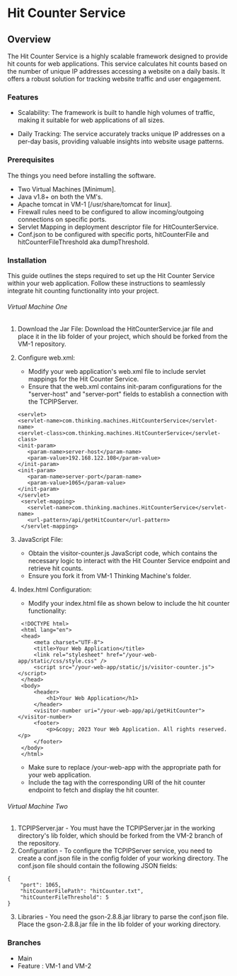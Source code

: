 # Hit Counter Service

## Overview 
The Hit Counter Service is a highly scalable framework designed to provide hit counts for web applications. This service calculates hit counts based on the number of unique IP addresses accessing a website on a daily basis. It offers a robust solution for tracking website traffic and user engagement.

### Features
* Scalability: The framework is built to handle high volumes of traffic, making it suitable for web applications of all sizes.

* Daily Tracking: The service accurately tracks unique IP addresses on a per-day basis, providing valuable insights into website usage patterns.
    
### Prerequisites

The things you need before installing the software.

* Two Virtual Machines [Minimum].
* Java v1.8+ on both the VM's.
* Apache tomcat in VM-1 [/usr/share/tomcat for linux].
* Firewall rules need to be configured to allow incoming/outgoing connections on specific ports.
* Servlet Mapping in deployment descriptor file for HitCounterService.
* Conf.json to be configured with specific ports, hitCounterFile and hitCounterFileThreshold aka dumpThreshold. 

### Installation

This guide outlines the steps required to set up the Hit Counter Service within your web application. Follow these instructions to seamlessly integrate hit counting functionality into your project.

###### Virtual Machine One

1. Download the Jar File: Download the HitCounterService.jar file and place it in the lib folder of your project, which should be forked from the VM-1 repository.
2. Configure web.xml:
    - Modify your web application's web.xml file to include servlet mappings for the Hit Counter Service.
    - Ensure that the web.xml contains init-param configurations for the "server-host" and "server-port" fields to establish a connection with the TCPIPServer.
     ```
     <servlet>
    <servlet-name>com.thinking.machines.HitCounterService</servlet-name>
    <servlet-class>com.thinking.machines.HitCounterService</servlet-class>
    <init-param>
        <param-name>server-host</param-name>
        <param-value>192.168.122.108</param-value>
    </init-param>
    <init-param>
        <param-name>server-port</param-name>
        <param-value>1065</param-value>
    </init-param>
    </servlet>
      <servlet-mapping>
        <servlet-name>com.thinking.machines.HitCounterService</servlet-name>
        <url-pattern>/api/getHitCounter</url-pattern>
      </servlet-mapping>
     ```
     
     
3. JavaScript File:
    - Obtain the visitor-counter.js JavaScript code, which contains the necessary logic to interact with the Hit Counter Service endpoint and retrieve hit counts.
    - Ensure you fork it from VM-1 Thinking Machine's folder.
  
4. Index.html Configuration:
    - Modify your index.html file as shown below to include the hit counter functionality:
  
   ```
    <!DOCTYPE html>
    <html lang="en">
    <head>
        <meta charset="UTF-8">
        <title>Your Web Application</title>
        <link rel="stylesheet" href="/your-web-app/static/css/style.css" />
        <script src="/your-web-app/static/js/visitor-counter.js"></script>
    </head>
    <body>
        <header>
            <h1>Your Web Application</h1>
        </header>
        <visitor-number uri="/your-web-app/api/getHitCounter"></visitor-number>
        <footer>
            <p>&copy; 2023 Your Web Application. All rights reserved.</p>
        </footer>
    </body>
    </html>
   ```
   - Make sure to replace /your-web-app with the appropriate path for your web application.
   - Include the <visitor-number> tag with the corresponding URI of the hit counter endpoint to fetch and display the hit counter.
  
###### Virtual Machine Two

1. TCPIPServer.jar - You must have the TCPIPServer.jar in the working directory's lib folder, which should be forked from the VM-2 branch of the repository.
2. Configuration - To configure the TCPIPServer service, you need to create a conf.json file in the config folder of your working directory. The conf.json file should contain the following JSON fields:
```
{
    "port": 1065,
    "hitCounterFilePath": "hitCounter.txt",
    "hitCounterFileThreshold": 5
}
```
3. Libraries - You need the gson-2.8.8.jar library to parse the conf.json file. Place the gson-2.8.8.jar file in the lib folder of your working directory.

### Branches

* Main
* Feature : VM-1 and VM-2
